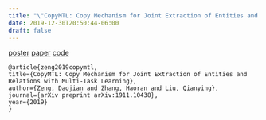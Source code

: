 ```yaml
---
title: "\"CopyMTL: Copy Mechanism for Joint Extraction of Entities and Relations with Multi-Task Learning\"AAAI2020"
date: 2019-12-30T20:50:44-06:00
draft: false
---
```



[poster](https://github.com/WindChimeRan/myblog/blob/master/content/pubs/poster%20_publish.pdf)
[paper](https://arxiv.org/abs/1911.10438) [code](https://github.com/WindChimeRan/CopyMTL)


    @article{zeng2019copymtl,
    title={CopyMTL: Copy Mechanism for Joint Extraction of Entities and Relations with Multi-Task Learning},
    author={Zeng, Daojian and Zhang, Haoran and Liu, Qianying},
    journal={arXiv preprint arXiv:1911.10438},
    year={2019}
    }